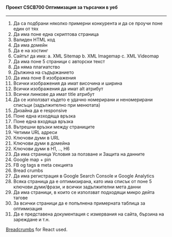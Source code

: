 #### Проект CSCB700 Оптимизация за търсачки в уеб
---

1.	Да са подбрани няколко примерни конкурента и да се проучи поне един от тях
2.	Да има поне една скриптова страница
3.	Валиден HTML код
4.	Да има домейн
5.	Да е на хостинг
6.	Сайтът да има:
a.	XML Sitemap
b.	XML Imagemap
c.	XML Videomap
7.	Да има поне 5 страници с авторски текст
8.	Да няма плагиатство
9.	Дължина на съдържанието
10.	Да има поне 8 изображения
11.	Всички изображения да имат височина и ширина
12.	Всички изображения да имат alt атрибут
13.	Всички линкове да имат title атрибут
14.	Да се използват където е удачно номерирани и неномерирани списъци (задължително при менютата)
15.	Дизайна да е responsive
16.	Поне една изходяща връзка
17.	Поне една входяща връзка
18.	Вътрешни връзки между страниците
19.	Четими URL адреси
20.	Ключови думи в URL
21.	Ключови думи в домейна
22.	Ключови думи в H1, .., H6
23.	Да има страница Условия за ползване и Защита на данните
24.	Google map + pin
25.	FB og tags в meta секцията
26.	Bread crumbs
27.	Да има регистрация в Google Search Console и Google Analytics
28.	Всяка страница да е оптимизирана, като има списък от поне 5 ключови думи/фрази, и всички задължителни мета данни
29.	Да има страници, в които се използват подходящи микро дейта тагове
30.	За всички страници да е попълнена примерната таблица за оптимизация
31.	Да е представена документация с измервания на сайта, бързина на зареждане и т.н.

[Breadcrumbs](https://github.com/oklas/react-breadcrumbs-dynamic) for React used.
